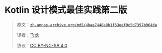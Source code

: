 # Kotlin 设计模式最佳实践第二版

> 原文：[`zh.annas-archive.org/md5/4bae7448a8b1f63eef0c5d7397b964da`](https://zh.annas-archive.org/md5/4bae7448a8b1f63eef0c5d7397b964da)
> 
> 译者：[飞龙](https://github.com/wizardforcel)
> 
> 协议：[CC BY-NC-SA 4.0](http://creativecommons.org/licenses/by-nc-sa/4.0/)